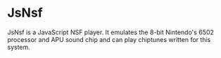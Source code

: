 # JsNsf

JsNsf is a JavaScript NSF player.  It emulates the
8-bit Nintendo's 6502 processor and APU sound chip
and can play chiptunes written for this system.

